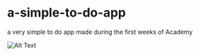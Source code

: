 # a-simple-to-do-app
a very simple to do app made during the first weeks of Academy

![Alt Text](https://media.giphy.com/media/1oC7JYIEx0HykABy2h/giphy.gif)
